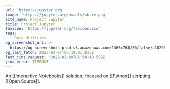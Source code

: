 ```yaml
---
url: 'https://jupyter.org'
image: 'https://jupyter.org/assets/share.png'
site_name: Project Jupyter
title: Project Jupyter
favicon: 'https://jupyter.org/favicon.ico'
tags:
  - Data-Utilities
og_screenshot_url: >-
  https://og-screenshots-prod.s3.amazonaws.com/1366x768/80/false/a1829811f634d9915047c422949283263533ef7f468f33ecefa85b40de318a14.jpeg
og_last_fetch: 2025-03-07T05:19:01.833Z
last_jina_request: '2025-03-09T05:58:40.559Z'
jina_error: TIMEOUT
---
```


An [[Interactive Notebooks]] solution, focused on [[Python]] scripting.  [[Open Source]].



